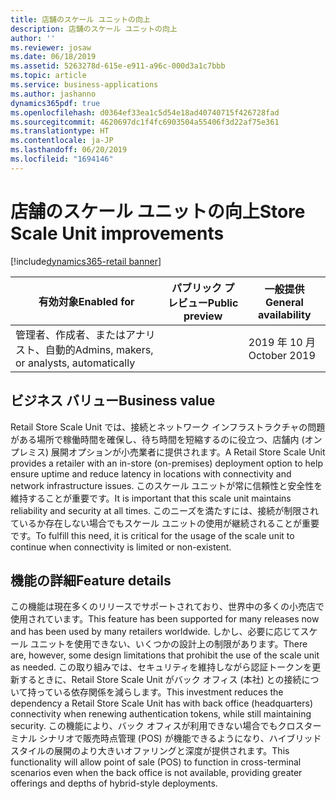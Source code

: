 ```yaml
---
title: 店舗のスケール ユニットの向上
description: 店舗のスケール ユニットの向上
author: ''
ms.reviewer: josaw
ms.date: 06/18/2019
ms.assetid: 5263278d-615e-e911-a96c-000d3a1c7bbb
ms.topic: article
ms.service: business-applications
ms.author: jashanno
dynamics365pdf: true
ms.openlocfilehash: d0364ef33ea1c5d54e18ad40740715f426728fad
ms.sourcegitcommit: 4620697dc1f4fc6903504a55406f3d22af75e361
ms.translationtype: HT
ms.contentlocale: ja-JP
ms.lasthandoff: 06/20/2019
ms.locfileid: "1694146"
---
```

# <a name="store-scale-unit-improvements"></a><span data-ttu-id="8497b-103">店舗のスケール ユニットの向上</span><span class="sxs-lookup"><span data-stu-id="8497b-103">Store Scale Unit improvements</span></span>
[!include[dynamics365-retail banner](../includes/dynamics365-retail.md)]

| <span data-ttu-id="8497b-104">有効対象</span><span class="sxs-lookup"><span data-stu-id="8497b-104">Enabled for</span></span>    |  <span data-ttu-id="8497b-105">パブリック プレビュー</span><span class="sxs-lookup"><span data-stu-id="8497b-105">Public preview</span></span> | <span data-ttu-id="8497b-106">一般提供</span><span class="sxs-lookup"><span data-stu-id="8497b-106">General availability</span></span> | 
| ---------- | ---------- |---------- |
|<span data-ttu-id="8497b-107">管理者、作成者、またはアナリスト、自動的</span><span class="sxs-lookup"><span data-stu-id="8497b-107">Admins, makers, or analysts, automatically</span></span>|| <span data-ttu-id="8497b-108">2019 年 10 月</span><span class="sxs-lookup"><span data-stu-id="8497b-108">October 2019</span></span>|


## <a name="business-value"></a><span data-ttu-id="8497b-109">ビジネス バリュー</span><span class="sxs-lookup"><span data-stu-id="8497b-109">Business value</span></span>
<!-- bv start -->
<span data-ttu-id="8497b-110">Retail Store Scale Unit では、接続とネットワーク インフラストラクチャの問題がある場所で稼働時間を確保し、待ち時間を短縮するのに役立つ、店舗内 (オンプレミス) 展開オプションが小売業者に提供されます。</span><span class="sxs-lookup"><span data-stu-id="8497b-110">A Retail Store Scale Unit provides a retailer with an in-store (on-premises) deployment option to help ensure uptime and reduce latency in locations with connectivity and network infrastructure issues.</span></span>  <span data-ttu-id="8497b-111">このスケール ユニットが常に信頼性と安全性を維持することが重要です。</span><span class="sxs-lookup"><span data-stu-id="8497b-111">It is important that this scale unit maintains reliability and security at all times.</span></span>  <span data-ttu-id="8497b-112">このニーズを満たすには、接続が制限されているか存在しない場合でもスケール ユニットの使用が継続されることが重要です。</span><span class="sxs-lookup"><span data-stu-id="8497b-112">To fulfill this need, it is critical for the usage of the scale unit to continue when connectivity is limited or non-existent.</span></span>
<!-- bv end -->



## <a name="feature-details"></a><span data-ttu-id="8497b-113">機能の詳細</span><span class="sxs-lookup"><span data-stu-id="8497b-113">Feature details</span></span>
<!--feature detail start -->
<span data-ttu-id="8497b-114">この機能は現在多くのリリースでサポートされており、世界中の多くの小売店で使用されています。</span><span class="sxs-lookup"><span data-stu-id="8497b-114">This feature has been supported for many releases now and has been used by many retailers worldwide.</span></span> <span data-ttu-id="8497b-115">しかし、必要に応じてスケール ユニットを使用できない、いくつかの設計上の制限があります。</span><span class="sxs-lookup"><span data-stu-id="8497b-115">There are, however, some design limitations that prohibit the use of the scale unit as needed.</span></span> <span data-ttu-id="8497b-116">この取り組みでは、セキュリティを維持しながら認証トークンを更新するときに、Retail Store Scale Unit がバック オフィス (本社) との接続について持っている依存関係を減らします。</span><span class="sxs-lookup"><span data-stu-id="8497b-116">This investment reduces the dependency a Retail Store Scale Unit has with back office (headquarters) connectivity when renewing authentication tokens, while still maintaining security.</span></span> <span data-ttu-id="8497b-117">この機能により、バック オフィスが利用できない場合でもクロスターミナル シナリオで販売時点管理 (POS) が機能できるようになり、ハイブリッド スタイルの展開のより大きいオファリングと深度が提供されます。</span><span class="sxs-lookup"><span data-stu-id="8497b-117">This functionality will allow point of sale (POS) to function in cross-terminal scenarios even when the back office is not available, providing greater offerings and depths of hybrid-style deployments.</span></span>
<!--feature detail end -->











